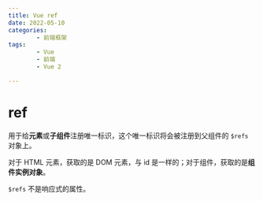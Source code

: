 ```yaml
---
title: Vue ref
date: 2022-05-10
categories:
        - 前端框架
tags:
        - Vue
        - 前端
        - Vue 2

---
```


# ref

用于给**元素**或**子组件**注册唯一标识，这个唯一标识将会被注册到父组件的 `$refs` 对象上。

对于 HTML 元素，获取的是 DOM 元素，与 id 是一样的；对于组件，获取的是**组件实例对象**。

`$refs` 不是响应式的属性。
